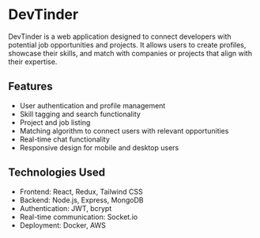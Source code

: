 # DevTinder
DevTinder is a web application designed to connect developers with potential job opportunities and projects. It allows users to create profiles, showcase their skills, and match with companies or projects that align with their expertise.

## Features
- User authentication and profile management
- Skill tagging and search functionality
- Project and job listing
- Matching algorithm to connect users with relevant opportunities
- Real-time chat functionality
- Responsive design for mobile and desktop users

## Technologies Used
- Frontend: React, Redux, Tailwind CSS
- Backend: Node.js, Express, MongoDB
- Authentication: JWT, bcrypt
- Real-time communication: Socket.io
- Deployment: Docker, AWS





